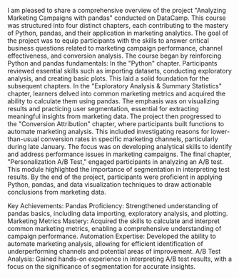 I am pleased to share a comprehensive overview of the project "Analyzing Marketing Campaigns with pandas" conducted on DataCamp. This course was structured into four distinct chapters, each contributing to the mastery of Python, pandas, and their application in marketing analytics. The goal of the project was to equip participants with the skills to answer critical business questions related to marketing campaign performance, channel effectiveness, and conversion analysis.
The course began by reinforcing Python and pandas fundamentals:
In the "Python" chapter. Participants reviewed essential skills such as importing datasets, conducting exploratory analysis, and creating basic plots. This laid a solid foundation for the subsequent chapters.
In the "Exploratory Analysis & Summary Statistics" chapter, learners delved into common marketing metrics and acquired the ability to calculate them using pandas. The emphasis was on visualizing results and practicing user segmentation, essential for extracting meaningful insights from marketing data.
The project then progressed to the "Conversion Attribution" chapter, where participants built functions to automate marketing analysis. This included investigating reasons for lower-than-usual conversion rates in specific marketing channels, particularly during late January. The focus was on developing analytical skills to identify and address performance issues in marketing campaigns.
The final chapter, "Personalization A/B Test," engaged participants in analyzing an A/B test. This module highlighted the importance of segmentation in interpreting test results. By the end of the project, participants were proficient in applying Python, pandas, and data visualization techniques to draw actionable conclusions from marketing data.

Key Achievements:
Pandas Proficiency: Strengthened understanding of pandas basics, including data importing, exploratory analysis, and plotting.
Marketing Metrics Mastery: Acquired the skills to calculate and interpret common marketing metrics, enabling a comprehensive understanding of campaign performance.
Automation Expertise: Developed the ability to automate marketing analysis, allowing for efficient identification of underperforming channels and potential areas of improvement.
A/B Test Analysis: Gained hands-on experience in interpreting A/B test results, with a focus on the significance of segmentation for accurate insights.

